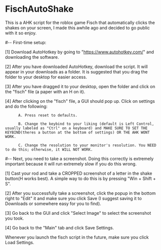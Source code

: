 # FischAutoShake
This is a AHK script for the roblox game Fisch that automatically clicks the shakes on your screen, I made this awhile ago and decided to go public with it so enjoy.



#-- First-time setup:

[1] Download AutoHotkey by going to "https://www.autohotkey.com/" and downloading the software.

[2] After you have downloaded AutoHotkey, download the script. It will appear in your downloads as a folder. It is suggested that you drag the folder to your desktop for easier access.

[3] After you have dragged it to your desktop, open the folder and click on the "fisch" file (a paper with an H on it).                                                                                                                                                                 
                                                                                                                                                                                                     
[4] After clicking on the "fisch" file, a GUI should pop up. Click on settings and do the following:                                                                                                                                                                                                                                             
                                                                                                                                                                                                                                            
          A. Press reset to defaults.

          B. Change the keybind to your liking (default is Left Control, usually labeled as "Ctrl" on a keyboard) and MAKE SURE TO SET THE KEYBIND(theres a button at the bottom of settings) OR THE AHK WONT WORK.

          C. Change the resolution to your monitor's resolution. You NEED to do this; otherwise, it WILL NOT WORK.
                                                            
                                                                                                                                           
#-- Next, you need to take a screenshot. Doing this correctly is extremely important because it will run extremely slow if you do this wrong.

[1] Cast your rod and take a CROPPED screenshot of a letter in the shake button(H works best). A simple way to do this is by pressing "Win + Shift + S".
                                                                                                                                                                          
[2] After you successfully take a screenshot, click the popup in the bottom right to "Edit" it and make sure you click Save (I suggest saving it to Downloads or somewhere easy for you to find).

[3] Go back to the GUI and click "Select Image" to select the screenshot you took.

[4] Go back to the "Main" tab and click Save Settings.

Whenever you launch the fisch script in the future, make sure you click Load Settings.
